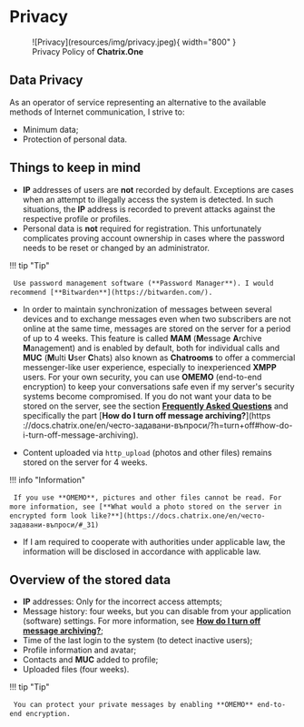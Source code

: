 # Privacy

<figure markdown>
   ![Privacy](resources/img/privacy.jpeg){ width="800" }
   <figcaption>Privacy Policy of <b>Chatrix.One</b></figcaption>
</figure>

## Data Privacy

As an operator of service representing an alternative to the available methods of Internet communication, I strive to:

- Minimum data;
- Protection of personal data.

## Things to keep in mind

- **IP** addresses of users are **not** recorded by default. Exceptions are cases when an attempt to illegally access the system is detected. In such situations, the **IP** address is recorded to prevent attacks against the respective profile or profiles.
- Personal data is **not** required for registration. This unfortunately complicates proving account ownership in cases where the password needs to be reset or changed by an administrator.

!!! tip "Tip"

     Use password management software (**Password Manager**). I would recommend [**Bitwarden**](https://bitwarden.com/).

- In order to maintain synchronization of messages between several devices and to exchange messages even when two subscribers are not online at the same time, messages are stored on the server for a period of up to 4 weeks. This feature is called **MAM** (**M**essage **A**rchive **M**anagement) and is enabled by default, both for individual calls and **MUC** (**M**ulti **U**ser **C**hats) also known as **Chatrooms** to offer a commercial messenger-like user experience, especially to inexperienced **XMPP** users. For your own security, you can use **OMEMO** (end-to-end encryption) to keep your conversations safe even if my server's security systems become compromised. If you do not want your data to be stored on the server, see the section [**Frequently Asked Questions**](https://docs.chatrix.one/en/често-задавани-въпроси/) and specifically the part [**How do I turn off message archiving?**](https ://docs.chatrix.one/en/често-задавани-въпроси/?h=turn+off#how-do-i-turn-off-message-archiving).

- Content uploaded via `http_upload` (photos and other files) remains stored on the server for 4 weeks.

!!! info "Information"

     If you use **OMEMO**, pictures and other files cannot be read. For more information, see [**What would a photo stored on the server in encrypted form look like?**](https://docs.chatrix.one/en/често-задавани-въпроси/#_31)

- If I am required to cooperate with authorities under applicable law, the information will be disclosed in accordance with applicable law.

## Overview of the stored data

- **IP** addresses: Only for the incorrect access attempts;
- Message history: four weeks, but you can disable from your application (software) settings. For more information, see [**How do I turn off message archiving?**](https://docs.chatrix.one/en/често-задавани-въпроси/#_28);
- Time of the last login to the system (to detect inactive users);
- Profile information and avatar;
- Contacts and **MUC** added to profile;
- Uploaded files (four weeks).

!!! tip "Tip"

     You can protect your private messages by enabling **OMEMO** end-to-end encryption.
